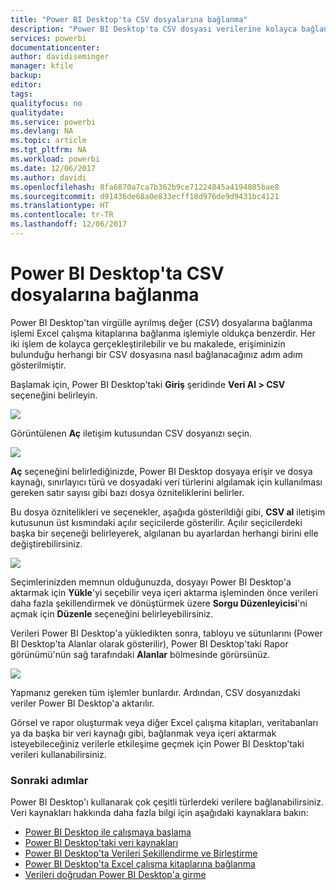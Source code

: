 ```yaml
---
title: "Power BI Desktop'ta CSV dosyalarına bağlanma"
description: "Power BI Desktop'ta CSV dosyası verilerine kolayca bağlanma ve bunları kullanma"
services: powerbi
documentationcenter: 
author: davidiseminger
manager: kfile
backup: 
editor: 
tags: 
qualityfocus: no
qualitydate: 
ms.service: powerbi
ms.devlang: NA
ms.topic: article
ms.tgt_pltfrm: NA
ms.workload: powerbi
ms.date: 12/06/2017
ms.author: davidi
ms.openlocfilehash: 8fa6870a7ca7b362b9ce71224845a4194805bae8
ms.sourcegitcommit: d91436de68a0e833ecff18d976de9d9431bc4121
ms.translationtype: HT
ms.contentlocale: tr-TR
ms.lasthandoff: 12/06/2017
---
```

# <a name="connect-to-csv-files-in-power-bi-desktop"></a>Power BI Desktop'ta CSV dosyalarına bağlanma
Power BI Desktop'tan virgülle ayrılmış değer (*CSV*) dosyalarına bağlanma işlemi Excel çalışma kitaplarına bağlanma işlemiyle oldukça benzerdir. Her iki işlem de kolayca gerçekleştirilebilir ve bu makalede, erişiminizin bulunduğu herhangi bir CSV dosyasına nasıl bağlanacağınız adım adım gösterilmiştir.

Başlamak için, Power BI Desktop'taki **Giriş** şeridinde **Veri Al > CSV** seçeneğini belirleyin.

![](media/desktop-connect-csv/connect-to-csv_1.png)

Görüntülenen **Aç** iletişim kutusundan CSV dosyanızı seçin.

![](media/desktop-connect-csv/connect-to-csv_2.png)

**Aç** seçeneğini belirlediğinizde, Power BI Desktop dosyaya erişir ve dosya kaynağı, sınırlayıcı türü ve dosyadaki veri türlerini algılamak için kullanılması gereken satır sayısı gibi bazı dosya özniteliklerini belirler.

Bu dosya öznitelikleri ve seçenekler, aşağıda gösterildiği gibi, **CSV al** iletişim kutusunun üst kısmındaki açılır seçicilerde gösterilir. Açılır seçicilerdeki başka bir seçeneği belirleyerek, algılanan bu ayarlardan herhangi birini elle değiştirebilirsiniz.

![](media/desktop-connect-csv/connect-to-csv_3.png)

Seçimlerinizden memnun olduğunuzda, dosyayı Power BI Desktop'a aktarmak için **Yükle**'yi seçebilir veya içeri aktarma işleminden önce verileri daha fazla şekillendirmek ve dönüştürmek üzere **Sorgu Düzenleyicisi**'ni açmak için **Düzenle** seçeneğini belirleyebilirsiniz.

Verileri Power BI Desktop'a yükledikten sonra, tabloyu ve sütunlarını (Power BI Desktop'ta Alanlar olarak gösterilir), Power BI Desktop'taki Rapor görünümü'nün sağ tarafındaki **Alanlar** bölmesinde görürsünüz.

![](media/desktop-connect-csv/connect-to-csv_4.png)

Yapmanız gereken tüm işlemler bunlardır. Ardından, CSV dosyanızdaki veriler Power BI Desktop'a aktarılır.

Görsel ve rapor oluşturmak veya diğer Excel çalışma kitapları, veritabanları ya da başka bir veri kaynağı gibi, bağlanmak veya içeri aktarmak isteyebileceğiniz verilerle etkileşime geçmek için Power BI Desktop'taki verileri kullanabilirsiniz.

### <a name="next-steps"></a>Sonraki adımlar
Power BI Desktop'ı kullanarak çok çeşitli türlerdeki verilere bağlanabilirsiniz. Veri kaynakları hakkında daha fazla bilgi için aşağıdaki kaynaklara bakın:

* [Power BI Desktop ile çalışmaya başlama](desktop-getting-started.md)
* [Power BI Desktop'taki veri kaynakları](desktop-data-sources.md)
* [Power BI Desktop'ta Verileri Şekillendirme ve Birleştirme](desktop-shape-and-combine-data.md)
* [Power BI Desktop'ta Excel çalışma kitaplarına bağlanma](desktop-connect-excel.md)   
* [Verileri doğrudan Power BI Desktop'a girme](desktop-enter-data-directly-into-desktop.md)   

